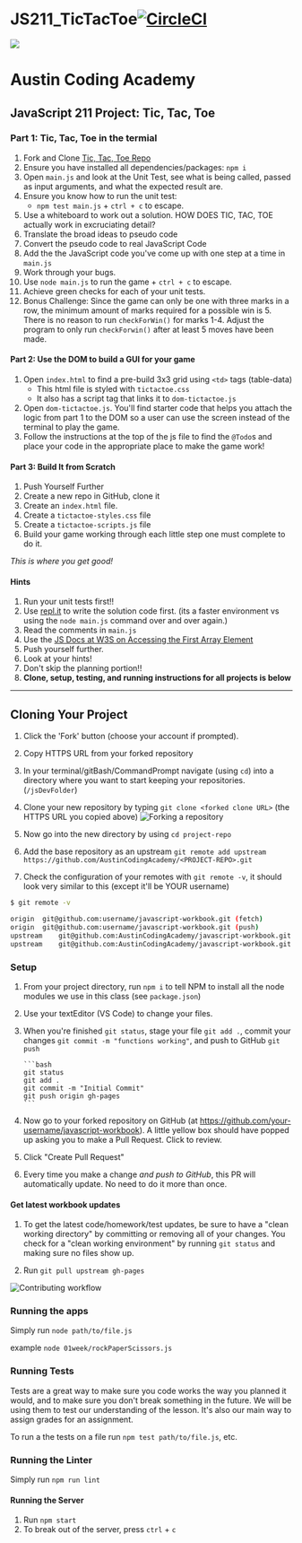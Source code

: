 # JS211_TicTacToe[![CircleCI](https://circleci.com/gh/AustinCodingAcademy/javascript-workbook/tree/gh-pages.svg?style=svg)](https://circleci.com/gh/AustinCodingAcademy/javascript-workbook/tree/gh-pages)

![](http://en.gravatar.com/userimage/107370100/a08594145564536138dfaaf072c7b241.png)

# Austin Coding Academy

## JavaScript 211 Project: Tic, Tac, Toe

### Part 1: Tic, Tac, Toe in the termial

1. Fork and Clone [Tic, Tac, Toe Repo](https://github.com/AustinCodingAcademy/JS211_TicTacToeProject.git)
1. Ensure you have installed all dependencies/packages: `npm i`
1. Open `main.js` and look at the Unit Test, see what is being called, passed as input arguments, and what the expected result are.
1. Ensure you know how to run the unit test:
   - `npm test main.js` + `ctrl + c` to escape.
1. Use a whiteboard to work out a solution. HOW DOES TIC, TAC, TOE actually work in excruciating detail?
1. Translate the broad ideas to pseudo code
1. Convert the pseudo code to real JavaScript Code
1. Add the the JavaScript code you've come up with one step at a time in `main.js`
1. Work through your bugs.
1. Use `node main.js` to run the game + `ctrl + c` to escape.
1. Achieve green checks for each of your unit tests.
1. Bonus Challenge: Since the game can only be one with three marks in a row, the minimum amount of marks required for a possible win is 5. There is no reason to run `checkForWin()` for marks 1-4. Adjust the program to only run `checkForwin()` after at least 5 moves have been made.

#### Part 2: Use the DOM to build a GUI for your game

1. Open `index.html` to find a pre-build 3x3 grid using `<td>` tags (table-data)
   - This html file is styled with `tictactoe.css`
   - It also has a script tag that links it to `dom-tictactoe.js`
1. Open `dom-tictactoe.js`. You'll find starter code that helps you attach the logic from part 1 to the DOM so a user can use the screen instead of the terminal to play the game.
1. Follow the instructions at the top of the js file to find the `@Todo`s and place your code in the appropriate place to make the game work!

#### Part 3: Build It from Scratch

1. Push Yourself Further
1. Create a new repo in GitHub, clone it
1. Create an `index.html` file.
1. Create a `tictactoe-styles.css` file
1. Create a `tictactoe-scripts.js` file
1. Build your game working through each little step one must complete to do it.

_This is where you get good!_

#### Hints

1. Run your unit tests first!!
1. Use [repl.it](https://www.repl.it) to write the solution code first. (its a faster environment vs using the `node main.js` command over and over again.)
1. Read the comments in `main.js`
1. Use the [JS Docs at W3S on Accessing the First Array Element](https://www.w3schools.com/js/js_arrays.asp)
1. Push yourself further.
1. Look at your hints!
1. Don't skip the planning portion!!
1. **Clone, setup, testing, and running instructions for all projects is below**

---

## Cloning Your Project

1. Click the 'Fork' button (choose your account if prompted).
1. Copy HTTPS URL from your forked repository
1. In your terminal/gitBash/CommandPrompt navigate (using `cd`) into a directory where you want to start keeping your repositories. (`/jsDevFolder`)
1. Clone your new repository by typing `git clone <forked clone URL>` (the HTTPS
   URL you copied above)
   ![Forking a repository](https://docs.google.com/drawings/d/1tYsLHaLo8JRdp0xC1EZrAo0o9Wvv4S5AD937cokVOBk/pub?w=960&h=720)
1. Now go into the new directory by using `cd project-repo`

1. Add the base repository as an upstream
   `git remote add upstream https://github.com/AustinCodingAcademy/<PROJECT-REPO>.git`

1. Check the configuration of your remotes with `git remote -v`, it should look
   very similar to this (except it'll be YOUR username)

```bash
$ git remote -v

origin  git@github.com:username/javascript-workbook.git (fetch)
origin  git@github.com:username/javascript-workbook.git (push)
upstream    git@github.com:AustinCodingAcademy/javascript-workbook.git (fetch)
upstream    git@github.com:AustinCodingAcademy/javascript-workbook.git (push)
```

### Setup

1.  From your project directory, run `npm i` to tell NPM to install all the
    node modules we use in this class (see `package.json`)
1.  Use your textEditor (VS Code) to change your files.
1.  When you're finished `git status`, stage your file `git add .`, commit your changes `git commit -m "functions working"`, and push to
    GitHub `git push`

        ```bash
        git status
        git add .
        git commit -m "Initial Commit"
        git push origin gh-pages
        ```

1.  Now go to your forked repository on GitHub (at
    https://github.com/your-username/javascript-workbook). A little yellow box
    should have popped up asking you to make a Pull Request. Click to review.

1.  Click "Create Pull Request"

1.  Every time you make a change _and push to GitHub_, this PR will automatically
    update. No need to do it more than once.

#### Get latest workbook updates

1. To get the latest code/homework/test updates, be sure to have a "clean
   working directory" by committing or removing all of your changes. You check for
   a "clean working environment" by running `git status` and making sure no files
   show up.

1. Run `git pull upstream gh-pages`

![Contributing workflow](https://docs.google.com/drawings/d/1WeKQxOHgPKfwjy_eKtlJO62Fu4XTCWFeqkAh1oIqICM/pub?w=960&h=720)

### Running the apps

Simply run `node path/to/file.js`

example `node 01week/rockPaperScissors.js`

### Running Tests

Tests are a great way to make sure you code works the way you planned it would,
and to make sure you don't break something in the future. We will be using them
to test our understanding of the lesson. It's also our main way to assign grades
for an assignment.

To run a the tests on a file run `npm test path/to/file.js`, etc.

### Running the Linter

Simply run `npm run lint`

#### Running the Server

1. Run `npm start`
1. To break out of the server, press `ctrl` + `c`
